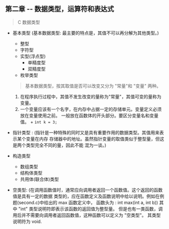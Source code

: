## 第二章 -- 数据类型，运算符和表达式
> C 数据类型
 - 基本类型 (基本数据类型: 最主要的特点是，其值不可以再分解为其他类型。)
    + 整型
    + 字符型
    + 实型(浮点型)
        - 单精度型
        - 双精度型
    + 枚举类型
    
    > 基本数据类型，按其取值是否可以改变又分为 "常量"和 "变量" 两种。
      1. 在程序执行过程中，其值不发生改变的量称为"常量"，其值可变的量称为变量。
      2. 一个变量应该有一个名字，在内存中占据一定的存储单元。变量定义必须放在变量使用之前。
        一般放在函数体的开头部分。要区分变量名和变量值。
        + ```int k = 3;```
      
 - 指针类型 : (指针是一种特殊的同时又是具有重要作用的数据类型。其值用来表示某个变量在内存
    存储器中的地址。虽然指针变量的取值类似于整型量，但这是两个类型完全不同的量，因此不能
    混为一谈。)
 - 构造类型
    + 数组类型
    + 结构体类型
    + 共用体(联合体)类型
 - 空类型: (在调用函数值时，通常应向调用者返回一个函数值。这个返回的函数值是具有一定的数据
    类型的，应在函数定义及函数说明中给以说明。例如在例题(second.c)中给出的 max 函数定义中，
    函数头为 : int max(int a, int b)) 其中 "int" 类型说明符即表示该函数的返回值为整型量。
    但是也有一类函数，调用后并不需要向调用者返回函数值，这种函数可以定义为 "空类型"。 其类型
    说明符为 void. 